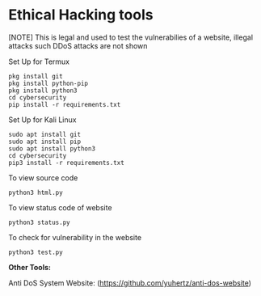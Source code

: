 # Ethical Hacking tools
[NOTE] This is legal and used to test the vulnerabilies of a website, illegal attacks such DDoS attacks are not shown


Set Up for Termux
```
pkg install git
pkg install python-pip
pkg install python3
cd cybersecurity
pip install -r requirements.txt
```

Set Up for Kali Linux
```
sudo apt install git
sudo apt install pip
sudo apt install python3
cd cybersecurity
pip3 install -r requirements.txt
```


To view source code
```
python3 html.py
```

To view status code of website
```
python3 status.py
```

To check for vulnerability in the website
```
python3 test.py
```



__Other Tools:__

Anti DoS System Website:
(https://github.com/yuhertz/anti-dos-website)

